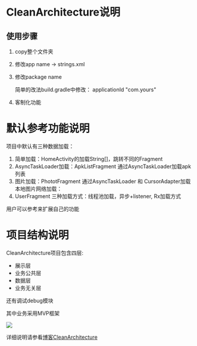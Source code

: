 # CleanArchitecture说明

## 使用步骤

1. copy整个文件夹
2. 修改app name -> strings.xml
3. 修改package name

	简单的改法build.gradle中修改： applicationId "com.yours" 

4. 客制化功能

# 默认参考功能说明

项目中默认有三种数据加载：

1. 简单加载：HomeActivity的加载String[]，跳转不同的Fragment
2. AsyncTaskLoader加载：ApkListFragment 通过AsyncTaskLoader加载apk列表
3. 图片加载：PhototFragment 通过AsyncTaskLoader 和 CursorAdapter加载本地图片网络加载：
4. UserFragment 三种加载方式：线程池加载，异步+listener, Rx加载方式

用户可以参考来扩展自己的功能

# 项目结构说明

CleanArchitecture项目包含四层: 

- 展示层
- 业务公共层
- 数据层
- 业务无关层

还有调试debug模块

其中业务采用MVP框架

![](https://i.imgur.com/5X0VIG0.jpg)

详细说明请参看[博客CleanArchitecture](http://vivianking6855.github.io/2018/05/30/Template-Clean/)

